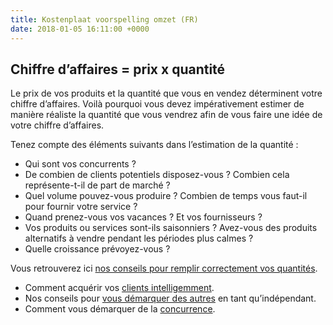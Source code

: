 ```yaml
---
title: Kostenplaat voorspelling omzet (FR)
date: 2018-01-05 16:11:00 +0000
---
```

## Chiffre d’affaires = prix x **quantité**    

Le prix de vos produits et la quantité que vous en vendez déterminent votre chiffre d’affaires. Voilà pourquoi vous devez impérativement estimer de manière réaliste la quantité que vous vendrez afin de vous faire une idée de votre chiffre d’affaires.

Tenez compte des éléments suivants dans l’estimation de la quantité :

* Qui sont vos concurrents ?
* De combien de clients potentiels disposez-vous ? Combien cela représente-t-il de part de marché ?
* Quel volume pouvez-vous produire ? Combien de temps vous faut-il pour fournir votre service ?
* Quand prenez-vous vos vacances ? Et vos fournisseurs ?
* Vos produits ou services sont-ils saisonniers ? Avez-vous des produits alternatifs à vendre pendant les périodes plus calmes ?
* Quelle croissance prévoyez-vous ?

Vous retrouverez ici [nos conseils pour remplir correctement vos quantités](http://blog.xerius.be/debutant/7-questions-pour-mieux-evaluer-vos-tarifs-et-vos-revenus ).

* Comment acquérir vos [clients intelligemment](http://blog.xerius.be/debutant/marketing-pour-starters-6-manieres-intelligentes-dacquerir-des-clients).
* Nos conseils pour [vous démarquer des autres](https://blog.xerius.be/debutant/personal-branding-comment-puis-je-me-demarquer) en tant qu’indépendant.
* Comment vous démarquer de la [concurrence](https://blog.xerius.be/debutant/gerer-la-concurrence).